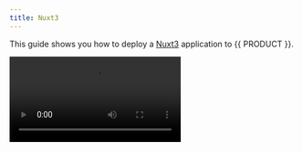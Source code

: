 ```yaml
---
title: Nuxt3
---
```


This guide shows you how to deploy a [Nuxt3](https://v3.nuxtjs.org) application to {{ PRODUCT }}.

<Video src="https://www.youtube.com/watch?v=Rliu4WTJ6SI" />

## Example {/* example */}

<ExampleButtons
  title="Nuxt3"
  siteUrl="https://edgio-community-examples-nuxt3-live.layer0-limelight.link/"
  repoUrl="https://github.com/edgio-docs/edgio-nuxt3-example" 
  deployFromRepo />

## Connector {/* connector */}

This framework has a connector developed for {{ PRODUCT }}. See [Connectors](/guides/sites_frameworks/connectors) for more information.

<ButtonLink variant="stroke" type="code" withIcon={true} href="https://github.com/edgio-docs/edgio-connectors/tree/main/edgio-nuxt-nitro-connector">
  View the Connector Code
</ButtonLink>

{{ PREREQ.md }}

## Getting Started {/* getting-started */}

Follow the instructions to create a new Nuxt3 application, run it in a local dev server, and deploy to {{ PRODUCT }}.

#### 1. Create a New Nuxt3 Application {/* 1-create-a-new-nuxt3-application */}

To create a new Nuxt3 application, run:

```bash
npx nuxi init <app-name>
```

Note: Learn more about [npx](https://docs.npmjs.com/cli/v9/commands/npx) and [Creating a new Nuxt3 project](https://v3.nuxtjs.org/getting-started/installation#new-project).

After the installation is complete, change directory to the new project:

```bash
cd <app-name> // Change to the directory of your new application
```

Then install dependencies with the command:

```bash
npm install # yarn install
```

#### 2. Add {{ Product }} to the Nuxt3 Application {/* 2-add-to-the-nuxt3-application */}

To add {{ PRODUCT }} to the Nuxt3 application, run:

```bash
{{ FULL_CLI_NAME }} init {{ INIT_ARG_EDGIO_VERSION }}
```

#### 3. Run the Nuxt3 App Locally with {{ Product }} {/* 3-run-the-nuxt3-app-locally-with */}

To run the Nuxt3 app locally with {{ PRODUCT }}, run:

```bash
{{ FULL_CLI_NAME }} dev
```

Vist [http://localhost:3000](http://localhost:3000) to view the application.

#### 4. Run the Nuxt3 App in Local Production Mode with {{ Product }} {/* 4-run-the-nuxt3-app-in-local-production-mode-with */}

To run the Nuxt3 app in local production mode with {{ PRODUCT }}, run:

```bash
{{ FULL_CLI_NAME }} build && {{ FULL_CLI_NAME }} run --production
```

#### 5. Deploy the Nuxt3 App to {{ Product }} {/* 5-deploy-the-nuxt3-app-to */}

Note: Add or update the `name` field in the `package.json` file.

Deploy your app to {{ PRODUCT }} by running the following command in your project's root directory:

```bash
{{ FULL_CLI_NAME }} deploy
```

See [Deployments](/guides/basics/deployments) for more information.

### Resources {/* resources */}
1. [Routing with EdgeJS](/guides/performance/cdn_as_code)
2. [Prefetching with EdgeJS](/guides/performance/prefetching)

## Troubleshoot {/* troubleshoot */}

#### Error: Variable Siteslug of Type String! Was Provided Invalid Value {/* error-variable-siteslug-of-type-string-was-provided-invalid-value */}

This error throws on deployment with `0 deploy`. To fix this:
- Add/Update the `name` field in the `package.json` file, OR
- Deploy with the name flag, via, `0 deploy --name=site-slug`

#### Tsconfig.JSON:3:13: Warning: Cannot Find Base Config File "./.nuxt/tsconfig.JSON" {/* tsconfigjson313-warning-cannot-find-base-config-file-nuxttsconfigjson */}

This is a resolved Nuxt3 error. More on [this GitHub Issue](https://github.com/nuxt/framework/issues/1912).
